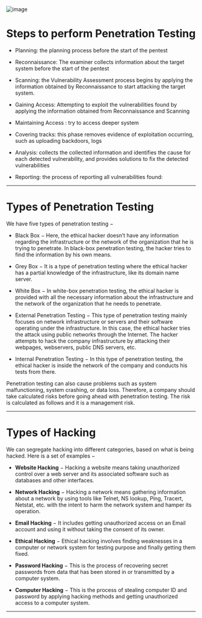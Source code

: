 ![image](https://user-images.githubusercontent.com/51442719/162446144-3904e54e-50f1-4c55-a4e7-f121944b49b8.png)



# Steps to perform Penetration Testing

- Planning: the planning process before the start of the pentest

- Reconnaissance: The examiner collects information about the target system before the start of the pentest

- Scanning: the Vulnerability Assessment process begins by applying the information obtained by Reconnaissance to start attacking the target system.

- Gaining Access: Attempting to exploit the vulnerabilities found by applying the information obtained from Reconnaissance and Scanning

- Maintaining Access : try to access deeper system

- Covering tracks: this phase removes evidence of exploitation occurring, such as uploading backdoors, logs

- Analysis: collects the collected information and identifies the cause for each detected vulnerability, and provides solutions to fix the detected vulnerabilities

- Reporting: the process of reporting all vulnerabilities found:

---

# Types of Penetration Testing
We have five types of penetration testing −

- Black Box − Here, the ethical hacker doesn’t have any information regarding the infrastructure or the network of the organization that he is trying to penetrate. In black-box penetration testing, the hacker tries to find the information by his own means.

- Grey Box − It is a type of penetration testing where the ethical hacker has a partial knowledge of the infrastructure, like its domain name server.

- White Box − In white-box penetration testing, the ethical hacker is provided with all the necessary information about the infrastructure and the network of the organization that he needs to penetrate.

- External Penetration Testing − This type of penetration testing mainly focuses on network infrastructure or servers and their software operating under the infrastructure. In this case, the ethical hacker tries the attack using public networks through the Internet. The hacker attempts to hack the company infrastructure by attacking their webpages, webservers, public DNS servers, etc.

- Internal Penetration Testing − In this type of penetration testing, the ethical hacker is inside the network of the company and conducts his tests from there.

Penetration testing can also cause problems such as system malfunctioning, system crashing, or data loss. Therefore, a company should take calculated risks before going ahead with penetration testing. The risk is calculated as follows and it is a management risk.

---

# Types of Hacking
We can segregate hacking into different categories, based on what is being hacked. Here is a set of examples −

- **Website Hacking** − Hacking a website means taking unauthorized control over a web server and its associated software such as databases and other interfaces.

- **Network Hacking** − Hacking a network means gathering information about a network by using tools like Telnet, NS lookup, Ping, Tracert, Netstat, etc. with the intent to harm the network system and hamper its operation.

- **Email Hacking** − It includes getting unauthorized access on an Email account and using it without taking the consent of its owner.

- **Ethical Hacking** − Ethical hacking involves finding weaknesses in a computer or network system for testing purpose and finally getting them fixed.

- **Password Hacking** − This is the process of recovering secret passwords from data that has been stored in or transmitted by a computer system.

- **Computer Hacking** − This is the process of stealing computer ID and password by applying hacking methods and getting unauthorized access to a computer system.

---
